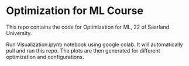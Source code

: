 # Optimization for ML Course

This repo contains the code for Optimization for ML, 22 of Saarland University.

Run Visualization.ipynb notebook using google colab. It will automatically pull and run this repo. The plots are then generated for different optimization and configurations.
